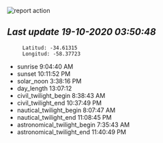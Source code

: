 ![report action](https://github.com/matiasz8/actions-for-reports/workflows/report%20action/badge.svg?branch=develop) 


## *****Last update 19-10-2020 03:50:48*****



		 Latitud: -34.61315
		 Longitud: -58.37723

 - sunrise 	 9:04:40 AM
 - sunset 	 10:11:52 PM
 - solar_noon 	 3:38:16 PM
 - day_length 	 13:07:12
 - civil_twilight_begin 	 8:38:43 AM
 - civil_twilight_end 	 10:37:49 PM
 - nautical_twilight_begin 	 8:07:47 AM
 - nautical_twilight_end 	 11:08:45 PM
 - astronomical_twilight_begin 	 7:35:43 AM
 - astronomical_twilight_end 	 11:40:49 PM
